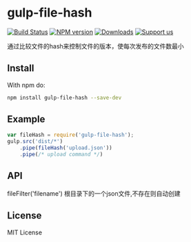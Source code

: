 gulp-file-hash
===========
[![Build Status](https://travis-ci.org/jruif/gulp-file-hash.svg?branch=master)](https://travis-ci.org/jruif/gulp-file-hash)
[![NPM version](http://img.shields.io/npm/v/gulp-file-hash.svg)](https://npmjs.org/package/gulp-file-hash)
[![Downloads](http://img.shields.io/npm/dm/gulp-file-hash.svg)](https://npmjs.org/package/gulp-file-hash)
[![Support us](http://img.shields.io/gittip/jruif.svg)](https://www.gittip.com/jruif/)


通过比较文件的hash来控制文件的版本，使每次发布的文件数最小

## Install
With npm do:
```bash
npm install gulp-file-hash --save-dev
```

## Example

```js
var fileHash = require('gulp-file-hash');
gulp.src('dist/*')
    .pipe(fileHash('upload.json'))
    .pipe(/* upload command */)
```

## API

fileFilter('filename')
根目录下的一个json文件,不存在则自动创建

## License
MIT License
